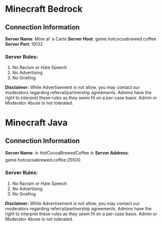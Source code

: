# Minecraft Bedrock
## __**Connection Information**__
**Server Name**: Mine al' a Carte
**Server Host**: game.hotcocoabrewed.coffee
**Server Port**: 19132

### __Server Rules:__

1. No Racism or Hate Speech
2. No Advertising
3. No Griefing

__Disclaimer:__
While Advertisement is not allow, you may contact our moderators regarding referral/partnership agreements.
Admins have the right to interpret these rules as they seem fit on a per-case basis.
Admin or Moderator Abuse is not tolerated.


# Minecraft Java
## __**Connection Information**__
**Server Name**: :coffee: HotCocoaBrewedCoffee :coffee:
**Server Address**: game.hotcocoabrewed.coffee:25500

### __Server Rules:__
1. No Racism or Hate Speech
2. No Advertising
3. No Griefing

__Disclaimer:__
While Advertisement is not allow, you may contact our moderators regarding referral/partnership agreements.
Admins have the right to interpret these rules as they seem fit on a per-case basis.
Admin or Moderator Abuse is not tolerated.
